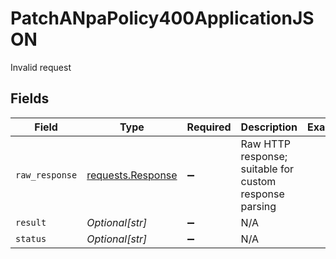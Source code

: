 # PatchANpaPolicy400ApplicationJSON

Invalid request


## Fields

| Field                                                                                 | Type                                                                                  | Required                                                                              | Description                                                                           | Example                                                                               |
| ------------------------------------------------------------------------------------- | ------------------------------------------------------------------------------------- | ------------------------------------------------------------------------------------- | ------------------------------------------------------------------------------------- | ------------------------------------------------------------------------------------- |
| `raw_response`                                                                        | [requests.Response](https://requests.readthedocs.io/en/latest/api/#requests.Response) | :heavy_minus_sign:                                                                    | Raw HTTP response; suitable for custom response parsing                               |                                                                                       |
| `result`                                                                              | *Optional[str]*                                                                       | :heavy_minus_sign:                                                                    | N/A                                                                                   | <string>                                                                              |
| `status`                                                                              | *Optional[str]*                                                                       | :heavy_minus_sign:                                                                    | N/A                                                                                   | <integer>                                                                             |